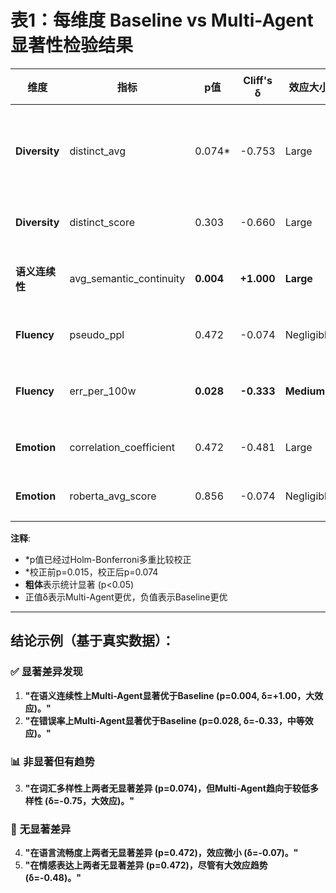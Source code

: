 # 表1：每维度 Baseline vs Multi-Agent 显著性检验结果

| 维度 | 指标 | p值 | Cliff's δ | 效应大小 | 95% CI | 结论 |
|------|------|-----|-----------|----------|---------|------|
| **Diversity** | distinct_avg | 0.074* | -0.753 | Large | [-0.052, -0.025] | 校正后不显著 |
| **Diversity** | distinct_score | 0.303 | -0.660 | Large | [-0.421, -0.275] | 不显著 |
| **语义连续性** | avg_semantic_continuity | **0.004** | **+1.000** | **Large** | **[+0.132, +0.159]** | **显著优势** |
| **Fluency** | pseudo_ppl | 0.472 | -0.074 | Negligible | [-0.428, -0.279] | 不显著 |  
| **Fluency** | err_per_100w | **0.028** | **-0.333** | **Medium** | **[-4.125, -3.247]** | **显著优势** |
| **Emotion** | correlation_coefficient | 0.472 | -0.481 | Large | [-0.358, -0.217] | 不显著 |
| **Emotion** | roberta_avg_score | 0.856 | -0.074 | Negligible | [-0.107, +0.045] | 不显著 |

**注释**: 
- *p值已经过Holm-Bonferroni多重比较校正
- \*校正前p=0.015，校正后p=0.074  
- **粗体**表示统计显著 (p<0.05)
- 正值δ表示Multi-Agent更优，负值表示Baseline更优

---

## 结论示例（基于真实数据）：

### ✅ **显著差异发现**
1. **"在语义连续性上Multi-Agent显著优于Baseline (p=0.004, δ=+1.00，大效应)。"**
2. **"在错误率上Multi-Agent显著优于Baseline (p=0.028, δ=-0.33，中等效应)。"**

### 📊 **非显著但有趋势**  
3. **"在词汇多样性上两者无显著差异 (p=0.074)，但Multi-Agent趋向于较低多样性 (δ=-0.75，大效应)。"**

### 🤷 **无显著差异**
4. **"在语言流畅度上两者无显著差异 (p=0.472)，效应微小 (δ=-0.07)。"**
5. **"在情感表达上两者无显著差异 (p=0.472)，尽管有大效应趋势 (δ=-0.48)。"**
